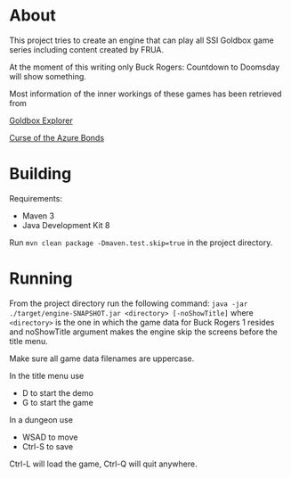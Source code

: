 About
=====

This project tries to create an engine that can play all
SSI Goldbox game series including content created by FRUA.

At the moment of this writing only Buck Rogers: Countdown to Doomsday
will show something.

Most information of the inner workings of these games has been retrieved from

[Goldbox Explorer](https://github.com/simeonpilgrim/goldboxexplorer)

[Curse of the Azure Bonds](https://github.com/simeonpilgrim/coab)

Building
========

Requirements:

* Maven 3
* Java Development Kit 8

Run
`mvn clean package -Dmaven.test.skip=true`
in the project directory.

Running
=======

From the project directory run the following command:
`java -jar ./target/engine-SNAPSHOT.jar <directory> [-noShowTitle]`
where `<directory>` is the one in which the game data for
Buck Rogers 1 resides and noShowTitle argument makes the engine
skip the screens before the title menu.

Make sure all game data filenames are uppercase.

In the title menu use

* D to start the demo
* G to start the game

In a dungeon use

* WSAD to move
* Ctrl-S to save

Ctrl-L will load the game,
Ctrl-Q will quit anywhere.
